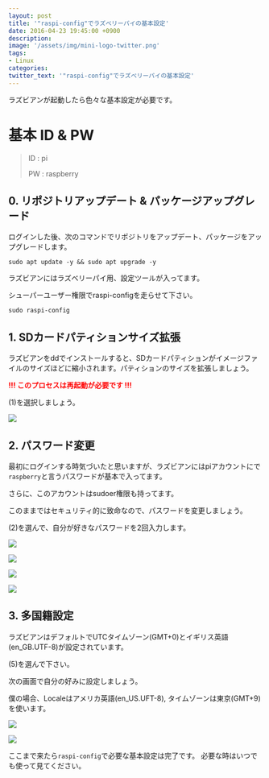 ```yaml
---
layout: post
title: '"raspi-config"でラズベリーパイの基本設定'
date: 2016-04-23 19:45:00 +0900
description:  
image: '/assets/img/mini-logo-twitter.png'
tags:
- Linux
categories:
twitter_text: '"raspi-config"でラズベリーパイの基本設定'
---
```


ラズビアンが起動したら色々な基本設定が必要です。

# 基本 ID & PW #

> ID : pi
>
> PW : raspberry

## 0. リポジトリアップデート & パッケージアップグレード

ログインした後、次のコマンドでリポジトリをアップデート、パッケージをアップグレードします。

```
sudo apt update -y && sudo apt upgrade -y
```

ラズビアンにはラズベリーパイ用、設定ツールが入ってます。

シューパーユーザー権限でraspi-configを走らせて下さい。

```
sudo raspi-config
```

## 1. SDカードパティションサイズ拡張

ラズビアンをddでインストールすると、SDカードパティションがイメージファイルのサイズほどに縮小されます。パティションのサイズを拡張しましょう。

<span style="color:red;font-weight:bold">!!! このプロセスは再起動が必要です !!!</span>

(1)を選択しましょう。

<a href="https://minibrary.com/blogimg/img20160306-009.png" data-lightbox="4"><img src="https://minibrary.com/blogimg/img20160306-009.png"></a>

## 2. パスワード変更

最初にログインする時気づいたと思いますが、ラズビアンにはpiアカウントにで`raspberry`と言うパスワードが基本で入ってます。

さらに、このアカウントはsudoer権限も持ってます。

このままではセキュリティ的に致命なので、パスワードを変更しましょう。

(2)を選んで、自分が好きなパスワードを2回入力します。

<a href="https://minibrary.com/blogimg/img20160306-010.png" data-lightbox="4"><img src="https://minibrary.com/blogimg/img20160306-010.png"></a>

<a href="https://minibrary.com/blogimg/img20160306-011.png" data-lightbox="4"><img src="https://minibrary.com/blogimg/img20160306-011.png"></a>

<a href="https://minibrary.com/blogimg/img20160306-012.png" data-lightbox="4"><img src="https://minibrary.com/blogimg/img20160306-012.png"></a>

<a href="https://minibrary.com/blogimg/img20160306-013.png" data-lightbox="4"><img src="https://minibrary.com/blogimg/img20160306-013.png"></a>

## 3. 多国籍設定

ラズビアンはデフォルトでUTCタイムゾーン(GMT+0)とイギリス英語(en_GB.UTF-8)が設定されています。

(5)を選んで下さい。

次の画面で自分の好みに設定しましょう。

僕の場合、Localeはアメリカ英語(en_US.UFT-8), タイムゾーンは東京(GMT+9)を使います。

<a href="https://minibrary.com/blogimg/img20160306-014.png" data-lightbox="4"><img src="https://minibrary.com/blogimg/img20160306-014.png"></a>

<a href="https://minibrary.com/blogimg/img20160306-015.png" data-lightbox="4"><img src="https://minibrary.com/blogimg/img20160306-015.png"></a>

ここまで来たら`raspi-config`で必要な基本設定は完了です。
必要な時はいつでも使って見てください。
